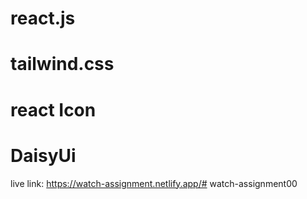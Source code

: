 # react.js
# tailwind.css
# react Icon
# DaisyUi

live link: https://watch-assignment.netlify.app/#   w a t c h - a s s i g n m e n t 0 0  
 
